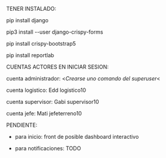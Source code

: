 TENER INSTALADO:

pip install django

pip3 install --user django-crispy-forms

pip install crispy-bootstrap5

pip install reportlab

CUENTAS ACTORES EN INICIAR SESION:

cuenta administrador: <*Crearse uno comando del superuser*<

cuenta logistico: Edd logistico10

cuenta supervisor: Gabi supervisor10

cuenta jefe: Mati jefeterreno10

PENDIENTE:

- para inicio: front de posible dashboard interactivo

- para notificaciones: TODO
